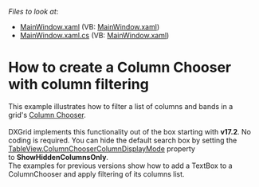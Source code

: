 <!-- default file list -->
*Files to look at*:

* [MainWindow.xaml](./CS/FilterColumnChooser/MainWindow.xaml) (VB: [MainWindow.xaml](./VB/FilterColumnChooser/MainWindow.xaml))
* [MainWindow.xaml.cs](./CS/FilterColumnChooser/MainWindow.xaml.cs) (VB: [MainWindow.xaml](./VB/FilterColumnChooser/MainWindow.xaml))
<!-- default file list end -->
# How to create a Column Chooser with column filtering


<p>This example illustrates how to filter a list of columns and bands in a grid's <a href="https://documentation.devexpress.com/WPF/6154/Controls-and-Libraries/Data-Grid/End-User-Interaction/Column-Chooser">Column Chooser</a>.<br><br>DXGrid implements this functionality out of the box starting with <strong>v17.2</strong>. No coding is required. You can hide the default search box by setting the <a href="https://documentation.devexpress.com/WPF/DevExpress.Xpf.Grid.DataViewBase.ColumnChooserColumnDisplayMode.property">TableView.ColumnChooserColumnDisplayMode</a> property to <strong>ShowHiddenColumnsOnly</strong>.<br>The examples for previous versions show how to add a TextBox to a ColumnChooser and apply filtering of its columns list.</p>

<br/>


